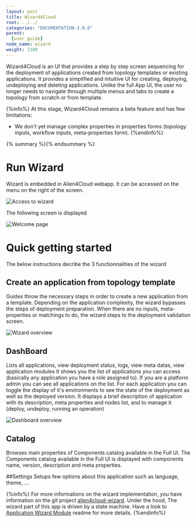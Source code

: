 ```yaml
---
layout: post
title: Wizard4Cloud
root: ../../
categories: "DOCUMENTATION-3.0.0"
parent:
  [user_guide]
node_name: wizard
weight: 1100
---
```


Wizard4Cloud is an UI that provides a step by step screen sequencing for the deployment of applications created from topology templates or existing applications.
It provides  a simplified and intuitive UI for creating, deploying, undeploying  and deleting applications.
Unlike the full App UI, the user no longer needs to navigate through multiple menus and tabs to create a topology from scratch or from template.

{%info%}
At this stage, Wizard4Cloud remains a beta feature and has few limitations:

* We don't yet manage complex properties in properties forms (topology inputs, workflow inputs, meta-properties form).
{%endinfo%}

{% summary %}{% endsummary %}

# Run Wizard
Wizard is embedded in Alien4Cloud webapp.
It can be accessed on the menu on the right of the screen.

![Access to wizard](../../images/3.3.0/user_guide/wizard/wizard_access.png)

The following screen is displayed

![Welcome page](../../images/3.3.0/user_guide/wizard/welcomepage.png)


# Quick getting started
The below instructions decribe the 3 functionnalities of the wizard

## Create an application from topology template
Guides throw the necessary steps in order to create a new application from a template.
Depending on the application complexity, the wizard bypasses the steps of deployment preparation.
When there are no inputs, meta-properties or matchings to do,  the wizard steps to the deployment validation screen.

![Wizard overview](../../images/3.3.0/user_guide/wizard/applicationwizard-overview-1.png)

## DashBoard
Lists all applications, view deployment status, logs, view meta datas, view application modules
It shows you the list of applications you can access (basically any application you have a role assigned to). If you are a platform admin you can see all applications on the list.
For each application you can toggle the display of it's environments to see the state of the deployment  as well as the deployed version.
It displays a brief description of application with its description, meta properties and nodes list, and to manage it (deploy, undeploy, running an operation)

![Dashboard overview](../../images/3.3.0/user_guide/wizard/dashboardoverview.png)

## Catalog
Browses main properties of Components catalog available in the Full UI.
The Components catalog available in the Full UI is displayed with components name, version, description and meta properties.

##Settings
Setups few options about this application such as language, theme, ...


{%info%}
For more informations on the wizard implementation, you have information on the git project [alien4cloud-wizard](https://github.com/alien4cloud/alien4cloud-wizard/tree/3.0.x/alien4cloud-wizard-ui). Under the hood, The wizard part of this app is driven by a state machine. Have a look to [Application Wizard Module](https://github.com/alien4cloud/alien4cloud-wizard/blob/3.0.x/alien4cloud-wizard-ui/projects/wizard4cloud-ui/src/app/features/application-wizard/readme.md) readme for more details.
{%endinfo%}
